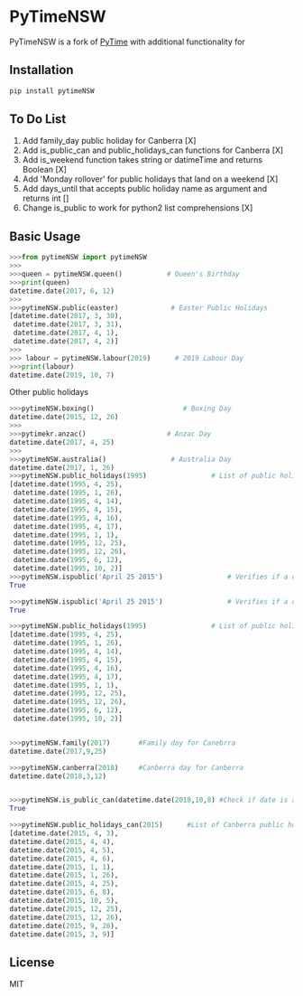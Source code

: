 # PyTimeNSW

PyTimeNSW is a fork of [PyTime](https://github.com/shnode/PyTime) with additional functionality for 

## Installation
```python
pip install pytimeNSW
```

## To Do List
1. Add family_day public holiday for Canberra [X]
2. Add is_public_can and public_holidays_can functions for Canberra [X]
3. Add is_weekend function takes string or datimeTime and returns Boolean [X]
4. Add 'Monday rollover' for public holidays that land on a weekend [X]
5. Add days_until that accepts public holiday name as argument and returns int []
6. Change is_public to work for python2 list comprehensions [X]

## Basic Usage

```python
>>>from pytimeNSW import pytimeNSW
>>>
>>>queen = pytimeNSW.queen()           # Queen's Birthday
>>>print(queen)
datetime.date(2017, 6, 12)
>>>
>>>pytimeNSW.public(easter)             # Easter Public Holidays
[datetime.date(2017, 3, 30),
 datetime.date(2017, 3, 31),
 datetime.date(2017, 4, 1),
 datetime.date(2017, 4, 2)]
>>>
>>> labour = pytimeNSW.labour(2019)      # 2019 Labour Day
>>>print(labour)
datetime.date(2019, 10, 7)
```

Other public holidays
```python
>>>pytimeNSW.boxing()                      # Boxing Day
datetime.date(2015, 12, 26)
>>>
>>>pytimekr.anzac()                    # Anzac Day
datetime.date(2017, 4, 25)
>>>
>>>pytimeNSW.australia()                # Australia Day
datetime.date(2017, 1, 26)
>>>pytimeNSW.public_holidays(1995)                # List of public holidays in given year
[datetime.date(1995, 4, 25),
 datetime.date(1995, 1, 26),
 datetime.date(1995, 4, 14),
 datetime.date(1995, 4, 15),
 datetime.date(1995, 4, 16),
 datetime.date(1995, 4, 17),
 datetime.date(1995, 1, 1),
 datetime.date(1995, 12, 25),
 datetime.date(1995, 12, 26),
 datetime.date(1995, 6, 12),
 datetime.date(1995, 10, 2)]
>>>pytimeNSW.ispublic('April 25 2015')                # Verifies if a date is a public holiday
True

>>>pytimeNSW.ispublic('April 25 2015')                # Verifies if a date is a public holiday
True

>>>pytimeNSW.public_holidays(1995)                # List of public holidays in given year
[datetime.date(1995, 4, 25),
 datetime.date(1995, 1, 26),
 datetime.date(1995, 4, 14),
 datetime.date(1995, 4, 15),
 datetime.date(1995, 4, 16),
 datetime.date(1995, 4, 17),
 datetime.date(1995, 1, 1),
 datetime.date(1995, 12, 25),
 datetime.date(1995, 12, 26),
 datetime.date(1995, 6, 12),
 datetime.date(1995, 10, 2)]


>>>pytimeNSW.family(2017) 		#Family day for Canebrra
datetime.date(2017,9,25)

>>>pytimeNSW.canberra(2018)		#Canberra day for Canberra
datetime.date(2018,3,12)


>>>pytimeNSW.is_public_can(datetime.date(2018,10,8) #Check if date is a public holiday in Canberra
True

>>>pytimeNSW.public_holidays_can(2015) 		#List of Canberra public holidays in given year
[datetime.date(2015, 4, 3), 
datetime.date(2015, 4, 4), 
datetime.date(2015, 4, 5), 
datetime.date(2015, 4, 6), 
datetime.date(2015, 1, 1), 
datetime.date(2015, 1, 26), 
datetime.date(2015, 4, 25), 
datetime.date(2015, 6, 8), 
datetime.date(2015, 10, 5), 
datetime.date(2015, 12, 25), 
datetime.date(2015, 12, 26), 
datetime.date(2015, 9, 28), 
datetime.date(2015, 3, 9)]


```


## License

MIT

